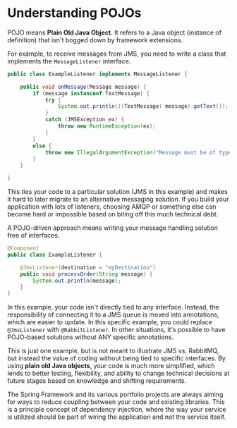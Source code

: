 # Understanding POJOs

POJO means **Plain Old Java Object**. It refers to a Java object (instance of definition) that isn't bogged down by framework extensions.

For example, to receive messages from JMS, you need to write a class that implements the `MessageListener` interface. 

```java
public class ExampleListener implements MessageListener {

    public void onMessage(Message message) {
        if (message instanceof TextMessage) {
            try {
                System.out.println(((TextMessage) message).getText());
            }
            catch (JMSException ex) {
                throw new RuntimeException(ex);
            }
        }
        else {
            throw new IllegalArgumentException("Message must be of type TextMessage");
        }
    }

}
```

This ties your code to a particular solution (JMS in this example) and makes it hard to later migrate to an alternative messaging solution. If you build your application with lots of listeners, choosing AMQP or something else can become hard or impossible based on biting off this much technical debt.

A POJO-driven approach means writing your message handling solution free of interfaces.

```java
@Component
public class ExampleListener {

    @JmsListener(destination = "myDestination")
    public void processOrder(String message) {
    	System.out.println(message);
    }
}
```

In this example, your code isn't directly tied to any interface. Instead, the responsibility of connecting it to a JMS queue is moved into annotations, which are easier to update. In this specific example, you could replace `@JmsListener` with `@RabbitListener`. In other situations, it's possible to have POJO-based solutions without ANY specific annotations. 

This is just one example, but is not meant to illustrate JMS vs. RabbitMQ, but instead the value of coding without being tied to specific interfaces. By using **plain old Java objects**, your code is much more simplified, which lends to better testing, flexibility, and ability to change technical decisions at future stages based on knowledge and shifting requirements.

The Spring Framework and its various portfolio projects are always aiming for ways to reduce coupling between your code and existing libraries. This is a principle concept of dependency injection, where the way your service is utilized should be part of wiring the application and not the service itself.